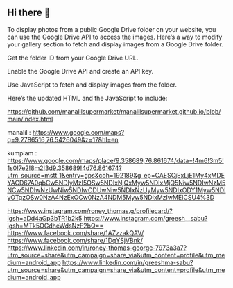 ## Hi there 👋

<!--
**roney-greeshma/roney-greeshma** is a ✨ _special_ ✨ repository because its `README.md` (this file) appears on your GitHub profile.

Here are some ideas to get you started:

- 🔭 I’m currently working on ...
- 🌱 I’m currently learning ...
- 👯 I’m looking to collaborate on ...
- 🤔 I’m looking for help with ...
- 💬 Ask me about ...
- 📫 How to reach me: ...
- 😄 Pronouns: ...
- ⚡ Fun fact: ...
-->

To display photos from a public Google Drive folder on your website, you can use the Google Drive API to access the images. Here’s a way to modify your gallery section to fetch and display images from a Google Drive folder.

Get the folder ID from your Google Drive URL.

Enable the Google Drive API and create an API key.

Use JavaScript to fetch and display images from the folder.

Here’s the updated HTML and the JavaScript to include:

https://github.com/manalilsupermarket/manalilsupermarket.github.io/blob/main/index.html


manalil : https://www.google.com/maps?q=9.2786516,76.5426049&z=17&hl=en

kumplam : https://www.google.com/maps/place/9.358689,76.861674/data=!4m6!3m5!1s0!7e2!8m2!3d9.358689!4d76.861674?utm_source=mstt_1&entry=gps&coh=192189&g_ep=CAESCjExLjE1My4xMDEYACD67A0qbCw5NDIyMzI5OSw5NDIxNjQxMyw5NDIxMjQ5Niw5NDIwNzM5NCw5NDIwNzUwNiw5NDIwODUwNiw5NDIxNzUyMyw5NDIxODY1Myw5NDIyOTgzOSw0NzA4NzExOCw0NzA4NDM5Myw5NDIxMzIwMEICSU4%3D

https://www.instagram.com/roney_thomas.g/profilecard/?igsh=aDd4aGp3bTR1b2k5
https://www.instagram.com/greesh__sabu?igsh=MTk5OGdheWdsNzF2bQ==
https://www.facebook.com/share/1AZzzakQAV/
https://www.facebook.com/share/1DqYSjVBnk/
https://www.linkedin.com/in/roney-thomas-george-7973a3a7?utm_source=share&utm_campaign=share_via&utm_content=profile&utm_medium=android_app
https://www.linkedin.com/in/greeshma-sabu?utm_source=share&utm_campaign=share_via&utm_content=profile&utm_medium=android_app